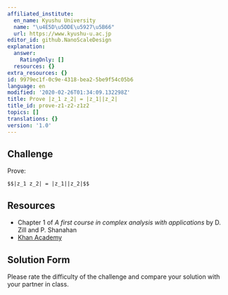 ```yaml
---
affiliated_institute:
  en_name: Kyushu University
  name: "\u4E5D\u5DDE\u5927\u5B66"
  url: https://www.kyushu-u.ac.jp
editor_id: github.NanoScaleDesign
explanation:
  answer:
    RatingOnly: []
  resources: {}
extra_resources: {}
id: 9979ec1f-0c9e-4318-bea2-5be9f54c05b6
language: en
modified: '2020-02-26T01:34:09.132298Z'
title: Prove |z_1 z_2| = |z_1||z_2|
title_id: prove-z1-z2-z1z2
topics: []
translations: {}
version: '1.0'
---
```


## Challenge
Prove:

`$$|z_1 z_2| = |z_1||z_2|$$`

## Resources
- Chapter 1 of *A first course in complex analysis with applications* by D. Zill and P. Shanahan
- [Khan Academy](https://www.khanacademy.org/math/precalculus/imaginary-and-complex-numbers#the-complex-plane)

## Solution Form
Please rate the difficulty of the challenge and compare your solution with your partner in class.
